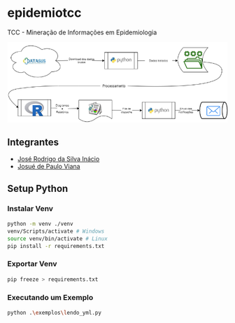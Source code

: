 # epidemiotcc
TCC - Mineração de Informações em Epidemiologia

![Diagrama principal](diagramas/fluxograma_principal.png)

## Integrantes
- [José Rodrigo da Silva Inácio](mailto:jose.inacio@estudante.ifb.edu.br)
- [Josué de Paulo Viana](mailto:josue.viana@estudante.ifb.edu.br)


## Setup Python


### Instalar Venv

```bash
python -m venv ./venv
venv/Scripts/activate # Windows
source venv/bin/activate # Linux
pip install -r requirements.txt
```

### Exportar Venv

```bash
pip freeze > requirements.txt
```

### Executando um Exemplo

```bash
python .\exemplos\lendo_yml.py
```